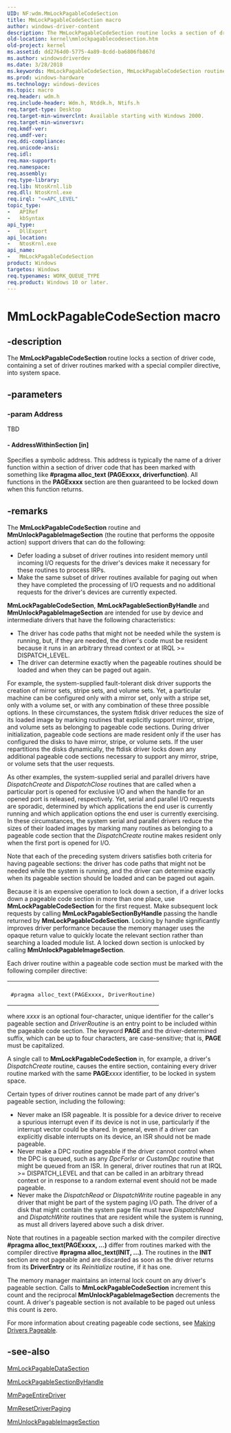 ```yaml
---
UID: NF:wdm.MmLockPagableCodeSection
title: MmLockPagableCodeSection macro
author: windows-driver-content
description: The MmLockPagableCodeSection routine locks a section of driver code, containing a set of driver routines marked with a special compiler directive, into system space.
old-location: kernel\mmlockpagablecodesection.htm
old-project: kernel
ms.assetid: dd2764d0-5775-4a89-8cdd-ba6806fb867d
ms.author: windowsdriverdev
ms.date: 3/28/2018
ms.keywords: MmLockPagableCodeSection, MmLockPagableCodeSection routine [Kernel-Mode Driver Architecture], k106_734069f7-1412-48d9-bae4-106391273a38.xml, kernel.mmlockpagablecodesection, wdm/MmLockPagableCodeSection
ms.prod: windows-hardware
ms.technology: windows-devices
ms.topic: macro
req.header: wdm.h
req.include-header: Wdm.h, Ntddk.h, Ntifs.h
req.target-type: Desktop
req.target-min-winverclnt: Available starting with Windows 2000.
req.target-min-winversvr: 
req.kmdf-ver: 
req.umdf-ver: 
req.ddi-compliance: 
req.unicode-ansi: 
req.idl: 
req.max-support: 
req.namespace: 
req.assembly: 
req.type-library: 
req.lib: NtosKrnl.lib
req.dll: NtosKrnl.exe
req.irql: "<=APC_LEVEL"
topic_type:
-	APIRef
-	kbSyntax
api_type:
-	DllExport
api_location:
-	NtosKrnl.exe
api_name:
-	MmLockPagableCodeSection
product: Windows
targetos: Windows
req.typenames: WORK_QUEUE_TYPE
req.product: Windows 10 or later.
---
```


# MmLockPagableCodeSection macro


## -description


The <b>MmLockPagableCodeSection </b>routine locks a section of driver code, containing a set of driver routines marked with a special compiler directive, into system space.


## -parameters




### -param Address

TBD






#### - AddressWithinSection [in]

Specifies a symbolic address. This address is typically the name of a driver function within a section of driver code that has been marked with something like <b>#pragma alloc_text (PAGExxxx, driverfunction)</b>. All functions in the <b>PAGExxxx</b> section are then guaranteed to be locked down when this function returns. 


## -remarks



The <b>MmLockPagableCodeSection</b> routine and <b>MmUnlockPagableImageSection</b> (the routine that performs the opposite action) support drivers that can do the following:

<ul>
<li>
Defer loading a subset of driver routines into resident memory until incoming I/O requests for the driver's devices make it necessary for these routines to process IRPs.

</li>
<li>
Make the same subset of driver routines available for paging out when they have completed the processing of I/O requests and no additional requests for the driver's devices are currently expected. 

</li>
</ul>
<b>MmLockPagableCodeSection</b>, <b>MmLockPagableSectionByHandle</b> and <b>MmUnlockPagableImageSection</b> are intended for use by device and intermediate drivers that have the following characteristics:

<ul>
<li>
The driver has code paths that might not be needed while the system is running, but, if they are needed, the driver's code must be resident because it runs in an arbitrary thread context or at IRQL &gt;= DISPATCH_LEVEL.

</li>
<li>
The driver can determine exactly when the pageable routines should be loaded and when they can be paged out again. 

</li>
</ul>
For example, the system-supplied fault-tolerant disk driver supports the creation of mirror sets, stripe sets, and volume sets. Yet, a particular machine can be configured only with a mirror set, only with a stripe set, only with a volume set, or with any combination of these three possible options. In these circumstances, the system ftdisk driver reduces the size of its loaded image by marking routines that explicitly support mirror, stripe, and volume sets as belonging to pageable code sections. During driver initialization, pageable code sections are made resident only if the user has configured the disks to have mirror, stripe, or volume sets. If the user repartitions the disks dynamically, the ftdisk driver locks down any additional pageable code sections necessary to support any mirror, stripe, or volume sets that the user requests.

As other examples, the system-supplied serial and parallel drivers have <i>DispatchCreate</i> and <i>DispatchClose</i> routines that are called when a particular port is opened for exclusive I/O and when the handle for an opened port is released, respectively. Yet, serial and parallel I/O requests are sporadic, determined by which applications the end user is currently running and which application options the end user is currently exercising. In these circumstances, the system serial and parallel drivers reduce the sizes of their loaded images by marking many routines as belonging to a pageable code section that the <i>DispatchCreate</i> routine makes resident only when the first port is opened for I/O. 

Note that each of the preceding system drivers satisfies both criteria for having pageable sections: the driver has code paths that might not be needed while the system is running, and the driver can determine exactly when its pageable section should be loaded and can be paged out again.

Because it is an expensive operation to lock down a section, if a driver locks down a pageable code section in more than one place, use <b>MmLockPagableCodeSection</b> for the first request. Make subsequent lock requests by calling <b>MmLockPagableSectionByHandle</b> passing the handle returned by <b>MmLockPagableCodeSection</b>. Locking by handle significantly improves driver performance because the memory manager uses the opaque return value to quickly locate the relevant section rather than searching a loaded module list. A locked down section is unlocked by calling <b>MmUnlockPagableImageSection</b>.

Each driver routine within a pageable code section must be marked with the following compiler directive:

<div class="code"><span codelanguage=""><table>
<tr>
<th></th>
</tr>
<tr>
<td>
<pre>#pragma alloc_text(PAGExxxx, DriverRoutine)</pre>
</td>
</tr>
</table></span></div>
where <i>xxxx</i> is an optional four-character, unique identifier for the caller's pageable section and <i>DriverRoutine</i> is an entry point to be included within the pageable code section. The keyword <b>PAGE</b> and the driver-determined suffix, which can be up to four characters, are case-sensitive; that is, <b>PAGE</b> must be capitalized.

A single call to <b>MmLockPagableCodeSection</b> in, for example, a driver's <i>DispatchCreate</i> routine, causes the entire section, containing every driver routine marked with the same <b>PAGE</b><i>xxxx</i> identifier, to be locked in system space.

Certain types of driver routines cannot be made part of any driver's pageable section, including the following:

<ul>
<li>
Never make an ISR pageable. It is possible for a device driver to receive a spurious interrupt even if its device is not in use, particularly if the interrupt vector could be shared. In general, even if a driver can explicitly disable interrupts on its device, an ISR should not be made pageable.

</li>
<li>
Never make a DPC routine pageable if the driver cannot control when the DPC is queued, such as any <i>DpcForIsr</i> or <i>CustomDpc</i> routine that might be queued from an ISR. In general, driver routines that run at IRQL &gt;= DISPATCH_LEVEL and that can be called in an arbitrary thread context or in response to a random external event should not be made pageable.

</li>
<li>
Never make the <i>DispatchRead</i> or <i>DispatchWrite</i> routine pageable in any driver that might be part of the system paging I/O path. The driver of a disk that might contain the system page file must have <i>DispatchRead</i> and <i>DispatchWrite</i> routines that are resident while the system is running, as must all drivers layered above such a disk driver.

</li>
</ul>
Note that routines in a pageable section marked with the compiler directive <b>#pragma alloc_text(PAGExxxx, ...)</b> differ from routines marked with the compiler directive <b>#pragma alloc_text(INIT, ...)</b>. The routines in the <b>INIT</b> section are not pageable and are discarded as soon as the driver returns from its <b>DriverEntry</b> or its <i>Reinitialize</i> routine, if it has one.

The memory manager maintains an internal lock count on any driver's pageable section. Calls to <b>MmLockPagableCodeSection</b> increment this count and the reciprocal <b>MmUnlockPagableImageSection</b> decrements the count. A driver's pageable section is not available to be paged out unless this count is zero.

For more information about creating pageable code sections, see <a href="https://msdn.microsoft.com/library/windows/hardware/ff554346">Making Drivers Pageable</a>. 




## -see-also




<a href="https://msdn.microsoft.com/library/windows/hardware/ff554607">MmLockPagableDataSection</a>



<a href="https://msdn.microsoft.com/library/windows/hardware/ff554610">MmLockPagableSectionByHandle</a>



<a href="https://msdn.microsoft.com/library/windows/hardware/ff554650">MmPageEntireDriver</a>



<a href="https://msdn.microsoft.com/library/windows/hardware/ff554680">MmResetDriverPaging</a>



<a href="https://msdn.microsoft.com/library/windows/hardware/ff556377">MmUnlockPagableImageSection</a>
 

 

